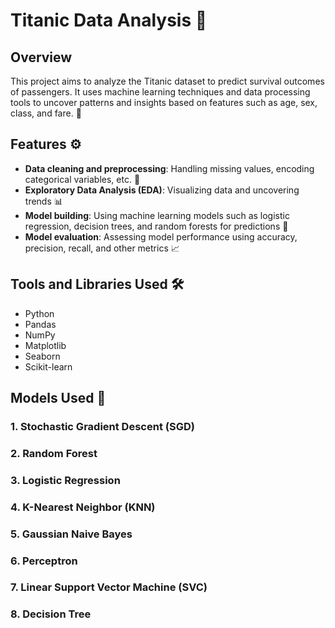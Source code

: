 # Titanic Data Analysis 🚢

## Overview

This project aims to analyze the Titanic dataset to predict survival outcomes of passengers. It uses machine learning techniques and data processing tools to uncover patterns and insights based on features such as age, sex, class, and fare. 🎯

## Features ⚙️

- **Data cleaning and preprocessing**: Handling missing values, encoding categorical variables, etc. 🧹
- **Exploratory Data Analysis (EDA)**: Visualizing data and uncovering trends 📊
- **Model building**: Using machine learning models such as logistic regression, decision trees, and random forests for predictions 🤖
- **Model evaluation**: Assessing model performance using accuracy, precision, recall, and other metrics 📈

## Tools and Libraries Used 🛠️

- Python
- Pandas
- NumPy
- Matplotlib
- Seaborn
- Scikit-learn

## Models Used 🧠

### 1. **Stochastic Gradient Descent (SGD)**
### 2. **Random Forest**
### 3. **Logistic Regression**
### 4. **K-Nearest Neighbor (KNN)**
### 5. **Gaussian Naive Bayes**
### 6. **Perceptron**
### 7. **Linear Support Vector Machine (SVC)**
### 8. **Decision Tree**
